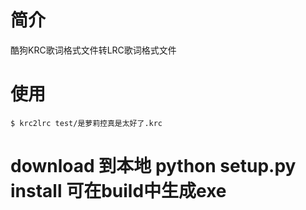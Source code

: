 # 简介

酷狗KRC歌词格式文件转LRC歌词格式文件

# 使用

    $ krc2lrc test/是萝莉控真是太好了.krc  
    
    
# download 到本地 python setup.py install 可在build中生成exe  

